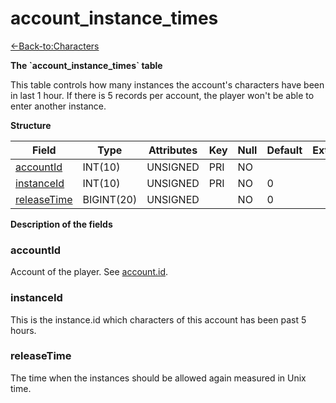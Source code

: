 # account\_instance\_times

[<-Back-to:Characters](database-characters.md)

**The \`account\_instance\_times\` table**

This table controls how many instances the account's characters have been in last 1 hour. If there is 5 records per account, the player won't be able to enter another instance.

**Structure**

| Field            | Type       | Attributes | Key | Null | Default | Extra | Comment |
|------------------|------------|------------|-----|------|---------|-------|---------|
| [accountId][1]   | INT(10)    | UNSIGNED   | PRI | NO   |         |       |         |
| [instanceId][2]  | INT(10)    | UNSIGNED   | PRI | NO   | 0       |       |         |
| [releaseTime][3] | BIGINT(20) | UNSIGNED   |     | NO   | 0       |       |         |

[1]: #accountid
[2]: #instanceid
[3]: #releasetime

**Description of the fields**

### accountId

Account of the player. See [account.id](account_2130004.html#account-id).

### instanceId

This is the instance.id which characters of this account has been past 5 hours.

### releaseTime

The time when the instances should be allowed again measured in Unix time.

